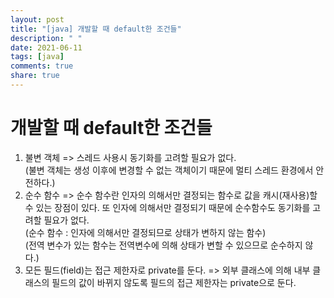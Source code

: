 ```yaml
---
layout: post
title: "[java] 개발할 때 default한 조건들"
description: " "
date: 2021-06-11
tags: [java]
comments: true
share: true
---
```


# 개발할 때 default한 조건들

1. 불변 객체
=> 스레드 사용시 동기화를 고려할 필요가 없다.<br>
(불변 객체는 생성 이후에 변경할 수 없는 객체이기 때문에 멀티 스레드 환경에서 안전하다.)<br>
2. 순수 함수
=> 순수 함수란 인자의 의해서만 결정되는 함수로 값을 캐시(재사용)할 수 있는 장점이 있다. 또 인자에 의해서만 결정되기 때문에 순수함수도 동기화를 고려할 필요가 없다.<br>
(순수 함수 : 인자에 의해서만 결정되므로 상태가 변하지 않는 함수)<br>
(전역 변수가 있는 함수는 전역변수에 의해 상태가 변할 수 있으므로 순수하지 않다.)<br>
3. 모든 필드(field)는 접근 제한자로 private를 둔다.
=> 외부 클래스에 의해 내부 클래스의 필드의 값이 바뀌지 않도록 필드의 접근 제한자는 private으로 둔다.<br>
